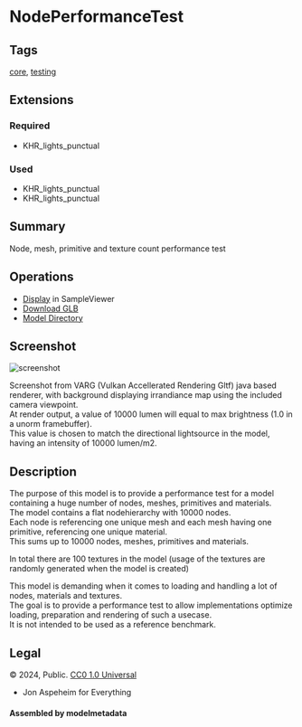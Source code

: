# NodePerformanceTest

## Tags

[core](../Models-core.md), [testing](../Models-testing.md)

## Extensions

### Required

* KHR_lights_punctual

### Used

* KHR_lights_punctual
* KHR_lights_punctual

## Summary

Node, mesh, primitive and texture count performance test

## Operations

* [Display](https://github.khronos.org/glTF-Sample-Viewer-Release/?model=https://raw.GithubUserContent.com/KhronosGroup/glTF-Sample-Assets/main/./Models/NodePerformanceTest/glTF-Binary/NodePerformanceTest.glb) in SampleViewer
* [Download GLB](https://raw.GithubUserContent.com/KhronosGroup/glTF-Sample-Assets/main/./Models/NodePerformanceTest/glTF-Binary/NodePerformanceTest.glb)
* [Model Directory](./)

## Screenshot

![screenshot](screenshot/screenshot_large.jpg)

Screenshot from VARG (Vulkan Accellerated Rendering Gltf) java based renderer, with background displaying irrandiance map using the included camera viewpoint.  
At render output, a value of 10000 lumen will equal to max brightness (1.0 in a unorm framebuffer).  
This value is chosen to match the directional lightsource in the model, having an intensity of 10000 lumen/m2.  

## Description

The purpose of this model is to provide a performance test for a model containing a huge number of nodes, meshes, primitives and materials.    
The model contains a flat nodehierarchy with 10000 nodes.  
Each node is referencing one unique mesh and each mesh having one primitive, referencing one unique material.   
This sums up to 10000 nodes, meshes, primitives and materials.  

In total there are 100 textures in the model (usage of the textures are randomly generated when the model is created)

This model is demanding when it comes to loading and handling a lot of nodes, materials and textures.  
The goal is to provide a performance test to allow implementations optimize loading, preparation and rendering of such a usecase.  
It is not intended to be used as a reference benchmark.  


## Legal

&copy; 2024, Public. [CC0 1.0 Universal](https://creativecommons.org/publicdomain/zero/1.0/legalcode)

 - Jon Aspeheim for Everything

#### Assembled by modelmetadata